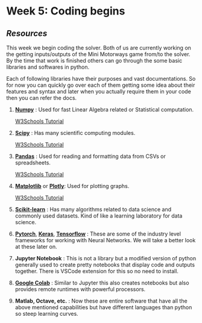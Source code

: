 # **Week 5: Coding begins**

## *Resources*

This week we begin coding the solver. Both of us are currently working on the getting inputs/outputs of the Mini Motorways game from/to the solver. By the time that work is finished others can go through the some basic libraries and softwares in python.

Each of following libraries have their purposes and vast documentations. So for now you can quickly go over each of them getting some idea about their features and syntax and later when you actually require them in your code then you can refer the docs.

1. [**Numpy**](https://numpy.org/) : Used for fast Linear Algebra related or Statistical computation.

    [W3Schools Tutorial](https://www.w3schools.com/python/numpy/numpy_intro.asp)

2. [**Scipy**](https://scipy.org/) : Has many scientific computing modules.

    [W3Schools Tutorial](https://www.w3schools.com/python/scipy/index.php)

3. [**Pandas**](https://pandas.pydata.org/) : Used for reading and formatting data from CSVs or spreadsheets.

    [W3Schools Tutorial](https://www.w3schools.com/python/pandas/default.asp)

4. [**Matplotlib**](https://matplotlib.org/) or [**Plotly**](https://plotly.com/): Used for plotting graphs.

    [W3Schools Tutorial](https://www.w3schools.com/python/matplotlib_intro.asp)

5. [**Scikit-learn**](https://scikit-learn.org/) : Has many algorithms related to data science and commonly used datasets. Kind of like a learning laboratory for data science.
6. [**Pytorch**](https://pytorch.org/), [**Keras**](https://keras.io/), [**Tensorflow**](https://www.tensorflow.org/) : These are some of the industry level frameworks for working with Neural Networks. We will take a better look at these later on.
7. **Jupyter Notebook** : This is not a library but a modified version of python generally used to create pretty notebooks that display code and outputs together. There is VSCode extension for this so no need to install.
8. [**Google Colab**](https://research.google.com/colaboratory/) : Similar to Jupyter this also creates notebooks but also provides remote runtimes with powerful processors.
9. **Matlab, Octave, etc.** : Now these are entire software that have all the above mentioned capabilities but have different languages than python so steep learning curves.
